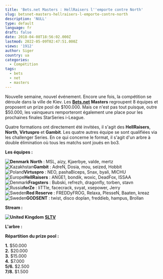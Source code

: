 ```yaml
---
title: 'Bets.net Masters : HellRaisers l''emporte contre North'
slug: betsnet-masters-hellraisers-l-emporte-contre-north
description: 'NULL'
type: default
language: fr
draft: false
date: 2018-04-08T18:56:02.000Z
lastmod: 2022-05-09T02:47:51.000Z
views: '1912'
author: Siger
country: ua
categories:
  - Compétition
tags:
  - bets
  - net
  - masters
---
```

Nouvelle semaine, nouvel événement. Encore une fois, la compétition se déroule dans la ville de Kiev. Les [**Bets.net**](https://Bets.net) **Masters** regroupent 8 équipes et proposent un prize pool de $100.000\. Mais ce n'est pas tout puisque, outre $50.000, les vainqueurs remporteront également une place pour les prochaines finales StarSeries i-League.  
  
Quatre formations ont directement été invitées, il s'agit des **HellRaisers**, **North**, **Virtuspro** et **Gambit**. Les quatre autres équipe se sont qualifiées via les challenger Series. En ce qui concerne le format, il s'agit d'un arbre à double élimination où tous les matchs sont joués en bo3.  
  
**Les équipes :**

**![Denmark](/images/countries/dk.svg)⁠** **North** : MSL, aizy, Kjaerbye, valde, mertz  
![Kazakhstan](/images/countries/kz.svg)⁠**Gambit** : AdreN, Dosia, mou, seized, Hobbit  
![Poland](/images/countries/pl.svg)⁠**Virtuspro** : NEO, pashaBiceps, Snax, byali, MICHU  
![Europe](/images/countries/eu.svg)⁠**HellRaisers** : ANGE1, bondik, woxic, DeadFox, ISSAA  
![Denmark](/images/countries/dk.svg)⁠**Fragsters** : Bubski, refrezh, dragonfly, torben, stavn  
![Russia](/images/countries/ru.svg)**⁠forZe** : liTTle, facecrack, svyat, xsepower, Jerry  
![Sweden](/images/countries/se.svg)⁠**Red Reserve** : FREDDyFROG, Relaxa, PlesseN, Baaten, kreaz  
![Sweden](/images/countries/se.svg)⁠**GODSENT** : twist, disco doplan, freddieb, hampus, Brollan

**Stream :**

**![United Kingdom](/images/countries/gb.svg)⁠** [**SLTV** ](https://www.twitch.tv/starladder%5Fcs%5Fen)

**L'arbre :**

**Répartition du prize pool :**

**1\.**  $50.000  
**2\.** $20.000  
**3\.** $15.000  
**4\.**  $7.000  
**5/6\.** $2.500  
**7/8\.** $1.500
  
  
